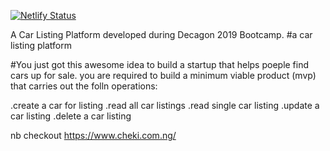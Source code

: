 [![Netlify Status](https://api.netlify.com/api/v1/badges/501a2b90-59c6-4d52-9260-3d6f780c6afe/deploy-status)](https://app.netlify.com/sites/carlisting/deploys)

A Car Listing Platform developed during Decagon 2019 Bootcamp.
#a car listing platform

#You just got this awesome idea to build a startup that helps poeple find cars up for sale. you are required to build a minimum viable product (mvp) that carries out the folln operations:

.create a car for listing
.read all car listings
.read single car listing
.update a car listing 
.delete a car listing

nb checkout https://www.cheki.com.ng/
